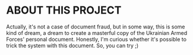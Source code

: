 # ABOUT THIS PROJECT
Actually, it's not a case of document fraud, but in some way, this is some kind of dream, a dream to create a masterful copy of the Ukrainian Armed Forces' personal document. Honestly, I'm curious whether it's possible to trick the system with this document. So, you can try ;)